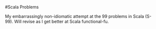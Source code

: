 #Scala Problems

My embarrassingly non-idiomatic attempt at the 99 problems in Scala (S-99).
Will revise as I get better at Scala functional-fu.
